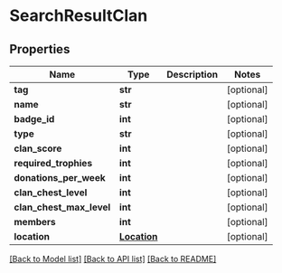 # SearchResultClan

## Properties
Name | Type | Description | Notes
------------ | ------------- | ------------- | -------------
**tag** | **str** |  | [optional] 
**name** | **str** |  | [optional] 
**badge_id** | **int** |  | [optional] 
**type** | **str** |  | [optional] 
**clan_score** | **int** |  | [optional] 
**required_trophies** | **int** |  | [optional] 
**donations_per_week** | **int** |  | [optional] 
**clan_chest_level** | **int** |  | [optional] 
**clan_chest_max_level** | **int** |  | [optional] 
**members** | **int** |  | [optional] 
**location** | [**Location**](Location.md) |  | [optional] 

[[Back to Model list]](../README.md#documentation-for-models) [[Back to API list]](../README.md#documentation-for-api-endpoints) [[Back to README]](../README.md)


